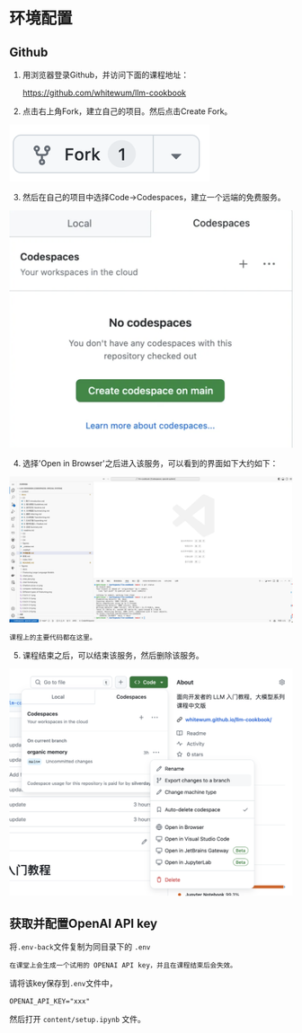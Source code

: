 # 环境配置

## Github

1. 用浏览器登录Github，并访问下面的课程地址：

    https://github.com/whitewum/llm-cookbook

2. 点击右上角Fork，建立自己的项目。然后点击Create Fork。

![Fork](../figures/C0/fork.png)

3. 然后在自己的项目中选择Code->Codespaces，建立一个远端的免费服务。

![Code Spaces](../figures/C0/create-codespace.png)

4. 选择'Open in Browser'之后进入该服务，可以看到的界面如下大约如下：

![Vscode remote](../figures/C0/vscode.png)

    课程上的主要代码都在这里。

5. 课程结束之后，可以结束该服务，然后删除该服务。

![Delete Codespace](../figures/C0/stop-codespace.png)

## 获取并配置OpenAI API key

将`.env-back`文件复制为同目录下的 `.env`

    在课堂上会生成一个试用的 OPENAI API key，并且在课程结束后会失效。

请将该key保存到`.env`文件中，

```
OPENAI_API_KEY="xxx"
```  

然后打开 `content/setup.ipynb` 文件。